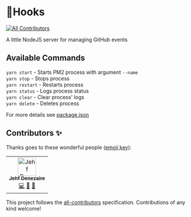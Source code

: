 # 📡Hooks
[![All Contributors](https://img.shields.io/badge/all_contributors-1-orange.svg?style=flat-square)](#contributors-)

A little NodeJS server for managing GitHub events

## Available Commands

`yarn start` - Starts PM2 process with argument `--name`</br>
`yarn stop` - Stops process </br>
`yarn restart` - Restarts process </br>
`yarn status` - Logs process status </br>
`yarn clear` - Clear process' logs </br>
`yarn delete` - Deletes process </br>

For more details see [package.json](https://github.com/UPE-FIU/Hooks/blob/master/package.json)

## Contributors ✨

Thanks goes to these wonderful people ([emoji key](https://allcontributors.org/docs/en/emoji-key)):

<!-- ALL-CONTRIBUTORS-LIST:START - Do not remove or modify this section -->
<!-- prettier-ignore-start -->
<!-- markdownlint-disable -->
<table>
  <tr>
    <td align="center"><a href="https://upe.cs.fiu.edu"><img src="https://avatars0.githubusercontent.com/u/32716551?v=4" width="50px;" alt="Jehf Denezaire"/><br /><sub><b>Jehf Denezaire</b></sub></a><br /><a href="https://github.com/jehfkemsy/Hooks/commits?author=Jehfkemsy" title="Code">💻</a> <a href="https://github.com/jehfkemsy/Hooks/issues?q=author%3AJehfkemsy" title="Bug reports">🐛</a> <a href="https://github.com/jehfkemsy/Hooks/commits?author=Jehfkemsy" title="Documentation">📖</a></td>
  </tr>
</table>

<!-- markdownlint-enable -->
<!-- prettier-ignore-end -->
<!-- ALL-CONTRIBUTORS-LIST:END -->

This project follows the [all-contributors](https://github.com/all-contributors/all-contributors) specification. Contributions of any kind welcome!